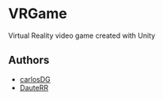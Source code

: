 # VRGame
Virtual Reality video game created with Unity


## Authors

* [carlosDG](https://github.com/carlosdg)
* [DauteRR](https://github.com/DauteRR)
